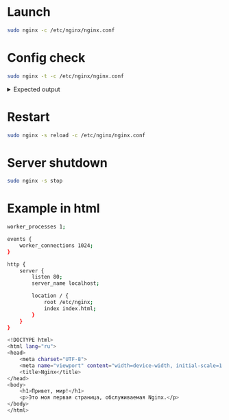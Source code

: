 # Launch
```sh
sudo nginx -c /etc/nginx/nginx.conf
```
# Config check
```sh
sudo nginx -t -c /etc/nginx/nginx.conf
```
<details>
  
<summary>Expected output</summary>
  
```sh
nginx: the configuration file /etc/nginx/nginx.conf syntax is ok
nginx: configuration file /etc/nginx/nginx.conf test is successful
```
</details>

# Restart
```sh
sudo nginx -s reload -c /etc/nginx/nginx.conf
```
# Server shutdown
```sh
sudo nginx -s stop
```
# Example in html
```sh
worker_processes 1;

events {
    worker_connections 1024;
}

http {
    server {
        listen 80;
        server_name localhost;

        location / {
            root /etc/nginx;
            index index.html;
        }
    }
}
```
```sh
<!DOCTYPE html>
<html lang="ru">
<head>
    <meta charset="UTF-8">
    <meta name="viewport" content="width=device-width, initial-scale=1.0">
    <title>Nginx</title>
</head>
<body>
    <h1>Привет, мир!</h1>
    <p>Это моя первая страница, обслуживаемая Nginx.</p>
</body>
</html>
```
